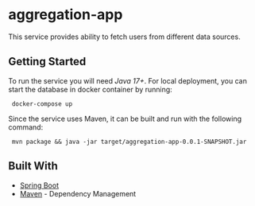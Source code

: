# aggregation-app

This service provides ability to fetch users from different data sources.

## Getting Started

To run the service you will need _Java 17+_. For local deployment, you can start the database in docker container by running:

` docker-compose up`

Since the service uses Maven, it can be built and run with the following command:

` mvn package && java -jar target/aggregation-app-0.0.1-SNAPSHOT.jar`

## Built With

* [Spring Boot](https://start.spring.io/)
* [Maven](https://maven.apache.org/) - Dependency Management